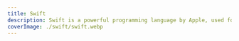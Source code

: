 ```yaml
---
title: Swift
description: Swift is a powerful programming language by Apple, used for building both server-side applications and user interfaces with SwiftUI. Explore server-side frameworks like Vapor and Hummingbird, and learn best practices for creating robust backend services.
coverImage: ./swift/swift.webp
---
```

